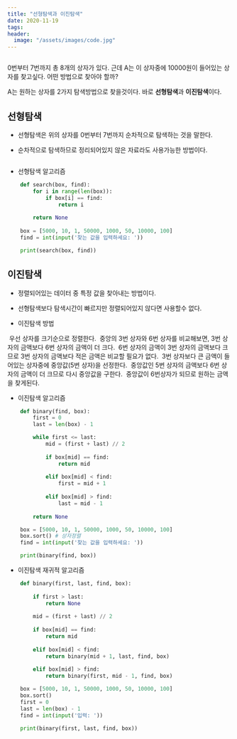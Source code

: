 ```yaml
---
title: "선형탐색과 이진탐색"
date: 2020-11-19
tags:
header:
  image: "/assets/images/code.jpg"
---
```


<img src="{{ site.url }}{{ site.baseurl }}/assets/images/box.png" alt="">

0번부터 7번까지 총 8개의 상자가 있다.
근데 A는 이 상자중에 10000원이 들어있는 상자를 찾고싶다.
어떤 방법으로 찾아야 할까?

A는 원하는 상자를 2가지 탐색방법으로 찾을것이다.
바로 **선형탐색**과 **이진탐색**이다.


## 선형탐색

* 선형탐색은 위의 상자를 0번부터 7번까지 순차적으로 탐색하는 것을 말한다.

* 순차적으로 탐색하므로 정리되어있지 않은 자료라도 사용가능한 방법이다.

<img src="{{ site.url }}{{ site.baseurl }}/assets/images/linear search.png" alt="">


* 선형탐색 알고리즘

```python
    def search(box, find):
        for i in range(len(box)):
            if box[i] == find:
                return i
        
        return None
        
    box = [5000, 10, 1, 50000, 1000, 50, 10000, 100]
    find = int(input('찾는 값을 입력하세요: '))

    print(search(box, find))
```


## 이진탐색

* 정렬되어있는 데이터 중 특정 값을 찾아내는 방법이다.

* 선형탐색보다 탐색시간이 빠르지만 정렬되어있지 않다면 사용할수 없다.

* 이진탐색 방법

<img src="{{ site.url }}{{ site.baseurl }}/assets/images/binary search1.png" alt="">
우선 상자를 크기순으로 정렬한다.


<img src="{{ site.url }}{{ site.baseurl }}/assets/images/binary search2.png" alt="">
중앙의 3번 상자와 6번 상자를 비교해보면, 3번 상자의 금액보다 6번 상자의 금액이 더 크다.


<img src="{{ site.url }}{{ site.baseurl }}/assets/images/binary search3.png" alt="">
6번 상자의 금액이 3번 상자의 금액보다 크므로 3번 상자의 금액보다 적은 금액은 비교할 필요가 없다.


<img src="{{ site.url }}{{ site.baseurl }}/assets/images/binary search4.png" alt="">
3번 상자보다 큰 금액이 들어있는 상자중에 중앙값(5번 상자)을 선정한다.


<img src="{{ site.url }}{{ site.baseurl }}/assets/images/binary search5.png" alt="">
중앙값인 5번 상자의 금액보다 6번 상자의 금액이 더 크므로 다시 중앙값을 구한다.


<img src="{{ site.url }}{{ site.baseurl }}/assets/images/binary search6.png" alt="">
중앙값이 6번상자가 되므로 원하는 금액을 찾게된다.


* 이진탐색 알고리즘

```python
    def binary(find, box):
        first = 0
        last = len(box) - 1

        while first <= last:
            mid = (first + last) // 2
            
            if box[mid] == find:
                return mid
            
            elif box[mid] < find:
                first = mid + 1
                
            elif box[mid] > find:
                last = mid - 1
                
        return None

    box = [5000, 10, 1, 50000, 1000, 50, 10000, 100]
    box.sort() # 상자정렬
    find = int(input('찾는 값을 입력하세요: '))

    print(binary(find, box))
```


* 이진탐색 재귀적 알고리즘

```python
    def binary(first, last, find, box):
    
        if first > last:
            return None
    
        mid = (first + last) // 2
    
        if box[mid] == find:
            return mid
        
        elif box[mid] < find:
            return binary(mid + 1, last, find, box)
        
        elif box[mid] > find:
            return binary(first, mid - 1, find, box)

    box = [5000, 10, 1, 50000, 1000, 50, 10000, 100]
    box.sort()
    first = 0
    last = len(box) - 1
    find = int(input('입력: '))

    print(binary(first, last, find, box))
```
